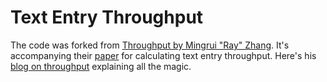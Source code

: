 # Text Entry Throughput

The code was forked from [Throughput by Mingrui "Ray" Zhang](https://github.com/DrustZ/Throughput).
It's accompanying their [paper](http://doi.acm.org/10.1145/3290605.3300866) for calculating text entry throughput.
Here's his [blog on throughput](https://drustz.com/posts/2019/04/28/Throughput1/) explaining all the magic.
